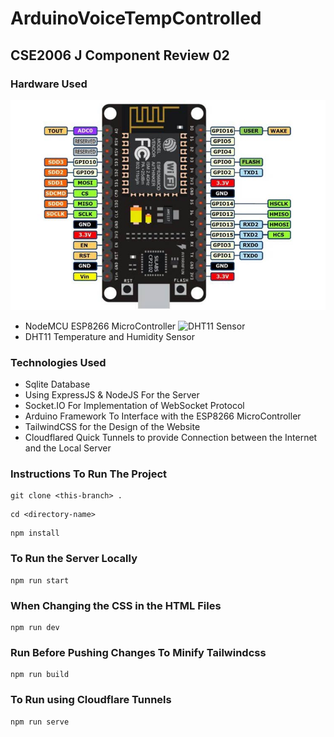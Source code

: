 # ArduinoVoiceTempControlled
## CSE2006 J Component Review 02

### Hardware Used
![ESP8266](public/img/NodeMCU-ESP8266-Pinout.jpg)
* NodeMCU ESP8266 MicroController
 ![DHT11 Sensor](public/img/DHT11–Temperature-Sensor-Pinout-3Pin.jpg)
* DHT11 Temperature and Humidity Sensor

### Technologies Used
* Sqlite Database
* Using ExpressJS & NodeJS For the Server
* Socket.IO For Implementation of WebSocket Protocol
* Arduino Framework To Interface with the ESP8266 MicroController
* TailwindCSS for the Design of the Website
* Cloudflared Quick Tunnels to provide Connection between the Internet and the Local Server

### Instructions To Run The Project

```
git clone <this-branch> .
```
```
cd <directory-name>
```
```
npm install
```

### To Run the Server Locally
```
npm run start
```

### When Changing the CSS in the HTML Files
```
npm run dev
```

### Run Before Pushing Changes To Minify Tailwindcss
```
npm run build
```

### To Run using Cloudflare Tunnels 
```
npm run serve
```
